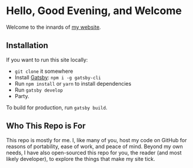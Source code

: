 # Hello, Good Evening, and Welcome

Welcome to the innards of [my website](http://daneden.me).

## Installation

If you want to run this site locally:

- `git clone` it somewhere
- Install [Gatsby](https://www.gatsbyjs.org/): `npm i -g gatsby-cli`
- Run `npm install` or `yarn` to install dependencies
- Run `gatsby develop`
- Party.

To build for production, run `gatsby build`.

## Who This Repo is For

This repo is mostly for me. I, like many of you, host my code on GitHub for reasons of portability, ease of work, and peace of mind. Beyond my own needs, I have also open-sourced this repo for you, the reader (and most likely developer), to explore the things that make my site tick.

